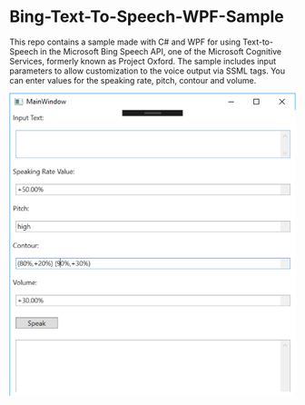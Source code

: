# Bing-Text-To-Speech-WPF-Sample
 This repo contains a sample made with C# and WPF for using Text-to-Speech in the Microsoft Bing Speech API, one of the Microsoft Cognitive Services, formerly known as Project Oxford. The sample includes input parameters to allow customization to the voice output via SSML tags. You can enter values for the speaking rate, pitch, contour and volume.

![Sample Screenshot](https://github.com/ramicodes/Bing-Text-To-Speech-WPF-Sample/blob/master/Sample-screenshot.png)